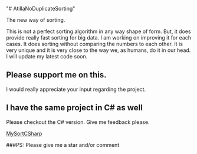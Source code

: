 "# AtillaNoDuplicateSorting"


The new way of sorting.

This is not a perfect sorting algorithm in any way shape of form. But, 
it does provide really fast sorting for big data. I am working on improving it for each cases.
It does sorting without comparing the numbers to each other. It is very unique and it is very close to 
the way we, as humans, do it in our head.
I will update my latest code soon.

## Please support me on this.

I would really appreciate your input regarding the project. 

## I have the same project in C# as well

Please checkout the C# version. Give me feedback please.

[MySortCSharp](https://github.com/AtillaYadik/MySortCSharp)

###PS: Please give me a star and/or comment

